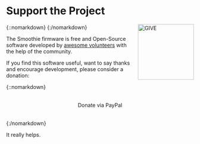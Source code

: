 
# Support the Project

{::nomarkdown}
<a href="/images/give.png">
  <img src="/images/give.png" alt="GIVE" width="150" height="150" style="float: right; margin-left: 1rem;"/>
</a>
{:/nomarkdown}

The Smoothie firmware is free and Open-Source software developed by [awesome volunteers](https://github.com/Smoothieware/Smoothieware/graphs/contributors) with the help of the community.

If you find this software useful, want to say thanks and encourage development, please consider a donation:

{::nomarkdown}
<div style="text-align: center; margin: 2rem 0;">
  <sl-button variant="primary" size="large" href="https://paypal.me/smoothieware" target="_blank">
    <sl-icon slot="prefix" name="heart-fill"></sl-icon>
    Donate via PayPal
  </sl-button>
</div>
{:/nomarkdown}

It really helps.
